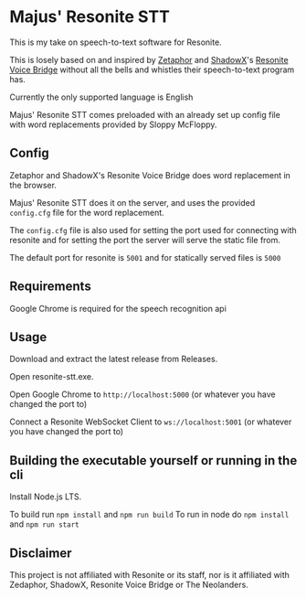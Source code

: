 # Majus' Resonite STT

This is my take on speech-to-text software for Resonite.

This is losely based on and inspired by [Zetaphor](https://github.com/Zetaphor) and [ShadowX](https://github.com/5H4D0W-X)'s [Resonite Voice Bridge](https://github.com/theneolanders/resonite-voice-bridge)
without all the bells and whistles their speech-to-text program has.

Currently the only supported language is English

Majus' Resonite STT comes preloaded with an already set up config file with word replacements provided by Sloppy McFloppy.

## Config

Zetaphor and ShadowX's Resonite Voice Bridge does word replacement in the browser.

Majus' Resonite STT does it on the server, and uses the provided `config.cfg` file for the word replacement.

The `config.cfg` file is also used for setting the port used for connecting with resonite and for setting the port the server will serve the static file from.

The default port for resonite is `5001` and for statically served files is `5000`

## Requirements

Google Chrome is required for the speech recognition api

## Usage

Download and extract the latest release from Releases.

Open resonite-stt.exe.

Open Google Chrome to `http://localhost:5000` (or whatever you have changed the port to)

Connect a Resonite WebSocket Client to `ws://localhost:5001` (or whatever you have changed the port to)

## Building the executable yourself or running in the cli
Install Node.js LTS.

To build run ```npm install``` and ```npm run build```
To run in node do ```npm install``` and ```npm run start```

## Disclaimer

This project is not affiliated with Resonite or its staff, nor is it affiliated with Zedaphor, ShadowX, Resonite Voice Bridge or The Neolanders.